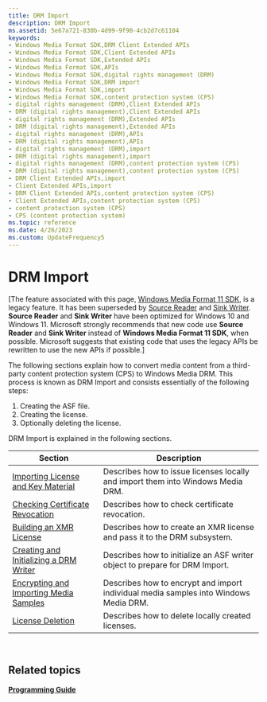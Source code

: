 ```yaml
---
title: DRM Import
description: DRM Import
ms.assetid: 5e67a721-830b-4d99-9f90-4cb2d7c61104
keywords:
- Windows Media Format SDK,DRM Client Extended APIs
- Windows Media Format SDK,Client Extended APIs
- Windows Media Format SDK,Extended APIs
- Windows Media Format SDK,APIs
- Windows Media Format SDK,digital rights management (DRM)
- Windows Media Format SDK,DRM import
- Windows Media Format SDK,import
- Windows Media Format SDK,content protection system (CPS)
- digital rights management (DRM),Client Extended APIs
- DRM (digital rights management),Client Extended APIs
- digital rights management (DRM),Extended APIs
- DRM (digital rights management),Extended APIs
- digital rights management (DRM),APIs
- DRM (digital rights management),APIs
- digital rights management (DRM),import
- DRM (digital rights management),import
- digital rights management (DRM),content protection system (CPS)
- DRM (digital rights management),content protection system (CPS)
- DRM Client Extended APIs,import
- Client Extended APIs,import
- DRM Client Extended APIs,content protection system (CPS)
- Client Extended APIs,content protection system (CPS)
- content protection system (CPS)
- CPS (content protection system)
ms.topic: reference
ms.date: 4/26/2023
ms.custom: UpdateFrequency5
---
```


# DRM Import

\[The feature associated with this page, [Windows Media Format 11 SDK](/windows/win32/wmformat/windows-media-format-11-sdk), is a legacy feature. It has been superseded by [Source Reader](/windows/win32/medfound/source-reader) and [Sink Writer](/windows/win32/medfound/sink-writer). **Source Reader** and **Sink Writer** have been optimized for Windows 10 and Windows 11. Microsoft strongly recommends that new code use **Source Reader** and **Sink Writer** instead of **Windows Media Format 11 SDK**, when possible. Microsoft suggests that existing code that uses the legacy APIs be rewritten to use the new APIs if possible.\]

The following sections explain how to convert media content from a third-party content protection system (CPS) to Windows Media DRM. This process is known as DRM Import and consists essentially of the following steps:

1.  Creating the ASF file.
2.  Creating the license.
3.  Optionally deleting the license.

DRM Import is explained in the following sections.



| Section                                                                              | Description                                                                          |
|--------------------------------------------------------------------------------------|--------------------------------------------------------------------------------------|
| [Importing License and Key Material](importing-license-and-key-material.md)         | Describes how to issue licenses locally and import them into Windows Media DRM.      |
| [Checking Certificate Revocation](checking-certificate-revocation.md)               | Describes how to check certificate revocation.                                       |
| [Building an XMR License](building-an-xmr-license.md)                               | Describes how to create an XMR license and pass it to the DRM subsystem.             |
| [Creating and Initializing a DRM Writer](creating-and-initializing-a-drm-writer.md) | Describes how to initialize an ASF writer object to prepare for DRM Import.          |
| [Encrypting and Importing Media Samples](encrypting-and-importing-media-samples.md) | Describes how to encrypt and import individual media samples into Windows Media DRM. |
| [License Deletion](license-deletion.md)                                             | Describes how to delete locally created licenses.                                    |



 

## Related topics

<dl> <dt>

[**Programming Guide**](drm-programming-guide.md)
</dt> </dl>

 

 




